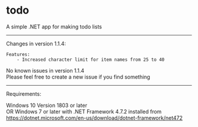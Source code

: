 # todo
A simple .NET app for making todo lists

---------------------------------------------------------------------

Changes in version 1.1.4:

	Features:
		- Increased character limit for item names from 25 to 40

No known issues in version 1.1.4<br>
Please feel free to create a new issue if you find something

---------------------------------------------------------------------

Requirements:

Windows 10 Version 1803 or later<br>
OR Windows 7 or later with .NET Framework 4.7.2 installed from https://dotnet.microsoft.com/en-us/download/dotnet-framework/net472
